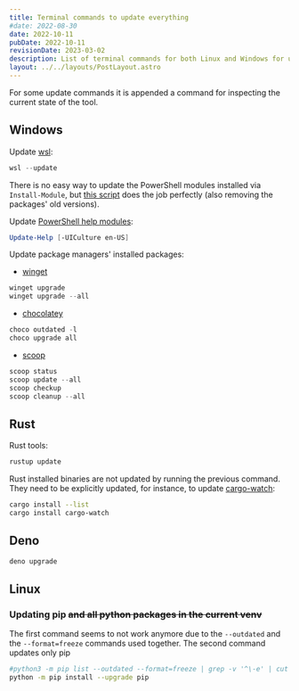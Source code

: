 ```yaml
---
title: Terminal commands to update everything
#date: 2022-08-30
date: 2022-10-11
pubDate: 2022-10-11
revisionDate: 2023-03-02
description: List of terminal commands for both Linux and Windows for updating packages, language tools, and similar
layout: ../../layouts/PostLayout.astro
---
```


For some update commands it is appended a command for inspecting the
current state of the tool.

## Windows

Update [wsl]:

```powershell
wsl --update
```

There is no easy way to update the PowerShell modules installed via
`Install-Module`, but [this script][pwsh-update-packages] does the job
perfectly (also removing the packages' old versions).

Update [PowerShell help modules][pwsh-help-modules]:

```powershell
Update-Help [-UICulture en-US]
```

Update package managers' installed packages:

- [winget]

```powershell
winget upgrade
winget upgrade --all
```

- [chocolatey]

```powershell
choco outdated -l
choco upgrade all
```

- [scoop]

```powershell
scoop status
scoop update --all
scoop checkup
scoop cleanup --all
```

## Rust

Rust tools:

```bash
rustup update
```

Rust installed binaries are not updated by running the previous command.
They need to be explicitly updated, for instance, to update
[cargo-watch]:

```bash
cargo install --list
cargo install cargo-watch
```

## Deno

```bash
deno upgrade
```

## Linux

### Updating pip ~~and all python packages in the current venv~~

The first command seems to not work anymore due to the `--outdated` and
the `--format=freeze` commands used together. The second command updates
only pip

```bash
#python3 -m pip list --outdated --format=freeze | grep -v '^\-e' | cut -d = -f 1 | xargs -n1 python3 -m pip install --upgrade
python -m pip install --upgrade pip
```

[wsl]: https://learn.microsoft.com/en-us/windows/wsl/about
[pwsh-help-modules]: https://learn.microsoft.com/en-us/powershell/scripting/learn/ps101/02-help-system?view=powershell-7.3
[pwsh-update-packages]: https://github.com/HarmVeenstra/Powershellisfun/blob/main/Update%20all%20PowerShell%20Modules/Update-Modules.ps1
[winget]: https://github.com/microsoft/winget-cli
[chocolatey]: https://chocolatey.org/
[scoop]: https://scoop.sh/
[cargo-watch]: https://watchexec.github.io/#cargo-watch
